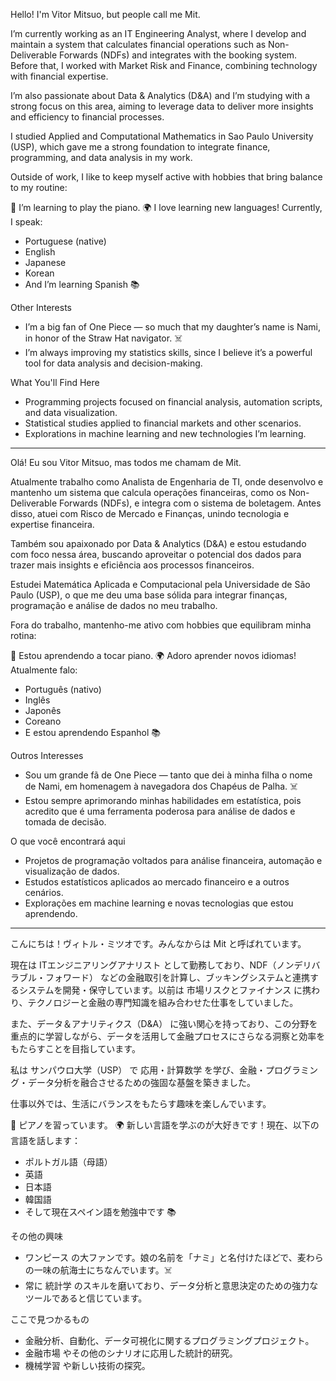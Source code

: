 Hello! I'm Vitor Mitsuo, but people call me Mit.

I’m currently working as an IT Engineering Analyst, where I develop and maintain a system that calculates financial operations such as Non-Deliverable Forwards (NDFs) and integrates with the booking system. Before that, I worked with Market Risk and Finance, combining technology with financial expertise.

I’m also passionate about Data & Analytics (D&A) and I’m studying with a strong focus on this area, aiming to leverage data to deliver more insights and efficiency to financial processes.

I studied  Applied and Computational Mathematics in Sao Paulo University (USP), which gave me a strong foundation to integrate finance, programming, and data analysis in my work.

Outside of work, I like to keep myself active with hobbies that bring balance to my routine:

🎹 I’m learning to play the piano.
🌍 I love learning new languages! Currently, I speak:

- Portuguese (native)
- English
- Japanese
- Korean
- And I’m learning Spanish 📚

Other Interests
- I’m a big fan of One Piece — so much that my daughter’s name is Nami, in honor of the Straw Hat navigator. ☠️
- I’m always improving my statistics skills, since I believe it’s a powerful tool for data analysis and decision-making.
        
What You'll Find Here
- Programming projects focused on financial analysis, automation scripts, and data visualization.
- Statistical studies applied to financial markets and other scenarios.
- Explorations in machine learning and new technologies I’m learning.

_____________________________________________________________________________________________________________________________________________________________________________
Olá! Eu sou Vitor Mitsuo, mas todos me chamam de Mit.

Atualmente trabalho como Analista de Engenharia de TI, onde desenvolvo e mantenho um sistema que calcula operações financeiras, como os Non-Deliverable Forwards (NDFs), e integra com o sistema de boletagem. Antes disso, atuei com Risco de Mercado e Finanças, unindo tecnologia e expertise financeira.

Também sou apaixonado por Data & Analytics (D&A) e estou estudando com foco nessa área, buscando aproveitar o potencial dos dados para trazer mais insights e eficiência aos processos financeiros.

Estudei Matemática Aplicada e Computacional pela Universidade de São Paulo (USP), o que me deu uma base sólida para integrar finanças, programação e análise de dados no meu trabalho.

Fora do trabalho, mantenho-me ativo com hobbies que equilibram minha rotina:

🎹 Estou aprendendo a tocar piano.
🌍 Adoro aprender novos idiomas! Atualmente falo:
- Português (nativo)
- Inglês
- Japonês
- Coreano
- E estou aprendendo Espanhol 📚

Outros Interesses
- Sou um grande fã de One Piece — tanto que dei à minha filha o nome de Nami, em homenagem à navegadora dos Chapéus de Palha. ☠️
- Estou sempre aprimorando minhas habilidades em estatística, pois acredito que é uma ferramenta poderosa para análise de dados e tomada de decisão.

O que você encontrará aqui
- Projetos de programação voltados para análise financeira, automação e visualização de dados.
- Estudos estatísticos aplicados ao mercado financeiro e a outros cenários.
- Explorações em machine learning e novas tecnologias que estou aprendendo.
______________________________________________________________________________________________________________________________________________________________________________

こんにちは！ヴィトル・ミツオです。みんなからは Mit と呼ばれています。

現在は ITエンジニアリングアナリスト として勤務しており、NDF（ノンデリバラブル・フォワード） などの金融取引を計算し、ブッキングシステムと連携するシステムを開発・保守しています。以前は 市場リスクとファイナンス に携わり、テクノロジーと金融の専門知識を組み合わせた仕事をしていました。

また、データ＆アナリティクス（D&A） に強い関心を持っており、この分野を重点的に学習しながら、データを活用して金融プロセスにさらなる洞察と効率をもたらすことを目指しています。

私は サンパウロ大学（USP） で 応用・計算数学 を学び、金融・プログラミング・データ分析を融合させるための強固な基盤を築きました。

仕事以外では、生活にバランスをもたらす趣味を楽しんでいます。

🎹 ピアノを習っています。
🌍 新しい言語を学ぶのが大好きです！現在、以下の言語を話します：
- ポルトガル語（母語）
- 英語
- 日本語
- 韓国語
- そして現在スペイン語を勉強中です 📚

その他の興味
- ワンピース の大ファンです。娘の名前を「ナミ」と名付けたほどで、麦わらの一味の航海士にちなんでいます。☠️
- 常に 統計学 のスキルを磨いており、データ分析と意思決定のための強力なツールであると信じています。

ここで見つかるもの
- 金融分析、自動化、データ可視化に関するプログラミングプロジェクト。
- 金融市場 やその他のシナリオに応用した統計的研究。
- 機械学習 や新しい技術の探究。
